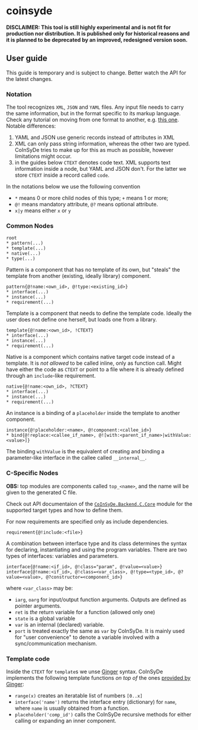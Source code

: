 # coinsyde

**DISCLAIMER: This tool is still highly experimental and is not fit for production nor distribution. It is published only for historical reasons and it is planned to be deprecated by an improved, redesigned version soon.**

## User guide

This guide is temporary and is subject to change. Better watch the API for the latest changes.

### Notation

The tool recognizes `XML`, `JSON` and `YAML` files. Any input file needs to carry the same information, but in the format specific to its markup language. Check any tutorial on moving from one format to another, e.g. [this one](https://www.csestack.org/yaml-vs-json-vs-xml-difference/). Notable differences: 

1. YAML and JSON use generic records instead of attributes in XML
2. XML can only pass string information, whereas the other two are typed. CoInSyDe tries to make up for this as much as possible, however limitations might occur.
3. in the guides below `CTEXT` denotes code text. XML supports text information inside a node, but YAML and JSON don't. For the latter we store `CTEXT` inside a record called `code`.

In the notations below we use the following convention 

* `*` means 0 or more child nodes of this type; `+` means 1 or more;
* `@!` means mandatory attribute, `@?` means optional attribute.
* `x|y` means either `x` or `y`


### Common Nodes

	root
	* pattern(...)
	* template(...)
	* native(...)
	* type(...)

Pattern is a component that has no template of its own, but "steals" the template from another (existing, ideally library) component.

	pattern{@!name:<own_id>, @!type:<existing_id>}
	* interface(...)
	* instance(...)
	* requirement(...)

Template is a component that needs to define the template code. Ideally the user does not define one herself, but loads one from a library.

	template{@!name:<own_id>, !CTEXT}
	* interface(...)
	* instance(...)
	* requirement(...)

Native is a component which contains native target code instead of a template. It is _not allowed_ to be called inline, only as function call. Might have either the code as `CTEXT` or point to a file where it is already defined through an `include`-like requirement.

	native{@!name:<own_id>, ?CTEXT}
	* interface(...)
	* instance(...)
	* requirement(...)

An instance is a binding of a `placeholder` inside the template to another component.

	instance{@!placeholder:<name>, @!component:<callee_id>}
	* bind{@!replace:<callee_if_name>, @![with:<parent_if_name>|withValue:<value>]}

The binding `withValue` is the equivalent of creating and binding a parameter-like interface in the callee called `__internal__`. 

### C-Specific Nodes

__OBS:__ top modules are components called `top_<name>`, and the name will be given to the generated C file.

Check out API documentaion of the [`CoInSyDe.Backend.C.Core`](src/CoInSyDe/Backend/C/Core.hs) module for the supported target types and how to define them.

For now requirements are specified only as include dependencies.

	requirement{@!include:<file>}

A combination between interface type and its class determines the syntax for declaring, instantiating and using the program variables. There are two types of interfaces: variables and parameters.

	interface{@!name:<if_id>, @!class="param", @!value=<value>}
	interface{@!name:<if_id>, @!class=<var_class>, @!type=<type_id>, @?value=<value>, @?constructor=<component_id>}
	
where `<var_class>` may be:

* `iarg`, `oarg` for input/output function arguments. Outputs are defined as pointer arguments.
* `ret` is _the_ return variable for a function (allowed only one)
* `state` is a global variable
* `var` is an internal (declared) variable.
* `port` is treated exactly the same as `var` by CoInSyDe. It is mainly used for "user convenience" to denote a variable involved with a sync/communication mechanism.

### Template code

Inside the `CTEXT` for `template`s we unse [Ginger](https://ginger.tobiasdammers.nl/guide/) syntax. CoInSyDe implements the following template functions _on top of_ the ones [provided by Ginger](https://ginger.tobiasdammers.nl/guide/syntax/filters/):

* `range(x)` creates an iteratable list of numbers `[0..x]`
* `interface('name')` returns the interface entry (dictionary) for `name`, where `name` is usually obtained from a function.
* `placeholder('comp_id')` calls the CoInSyDe recursive methods for either calling or expanding an inner component.
